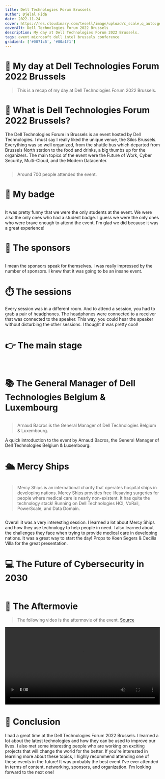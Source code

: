 ```yaml
---
title: Dell Technologies Forum Brussels
author: Djelal Fida
date: 2022-11-24
cover: https://res.cloudinary.com/tesell/image/upload/c_scale,q_auto:good,w_868/v1672451369/blog/1669323546034_hqhqqq.webp
coverAlt: Dell Technologies Forum 2022 Brussels
description: My day at Dell Technologies Forum 2022 Brussels.
tags: event microsoft dell intel brussels conference
gradient: ['#0071c5', '#00a1f1']
---
```


<script>
    import Image from '$lib/components/Image.svelte';
</script>

# 🚀 My day at Dell Technologies Forum 2022 Brussels

> This is a recap of my day at Dell Technologies Forum 2022 Brussels.

# 🔭 What is Dell Technologies Forum 2022 Brussels?

The Dell Technologies Forum in Brussels is an event hosted by Dell Technologies. I must say I really liked the unique venue, the Silos Brussels. Everything was so well organized, from the shuttle bus which departed from Brussels North station to the food and drinks, a big thumbs up for the organizers. The main topics of the event were the Future of Work, Cyber Security, Multi-Cloud, and the Modern Datacenter.

<Image imgUrl="/images/covers/main-event.jpg" size="large" altText="The event" />

> Around 700 people attended the event.

# 🪪 My badge

<Image imgUrl="https://res.cloudinary.com/tesell/image/upload/q_auto:good/v1672451527/blog/1669323543983_mbwxiv.webp" size="small" altText="My beautiful attendee badge" />

It was pretty funny that we were the only students at the event. We were also the only ones who had a student badge. I guess we were the only ones who were brave enough to attend the event. I'm glad we did because it was a great experience!

# 🤯 The sponsors

<Image imgUrl="/images/covers/dell-sponsors.jpg" size="small" altText="The sponsors" />

I mean the sponsors speak for themselves. I was really impressed by the number of sponsors. I knew that it was going to be an insane event.

# ⏱️ The sessions

Every session was in a different room. And to attend a session, you had to grab a pair of headphones. The headphones were connected to a receiver that was connected to the speaker. This way, you could hear the speaker without disturbing the other sessions. I thought it was pretty cool!

# 👉 The main stage

<Image imgUrl="/images/covers/main-stage.jpg" size="medium" altText="The main stage" />

<Image imgUrl="https://media.licdn.com/dms/image/C4E22AQELKEQtHxBK5g/feedshare-shrink_2048_1536/0/1669366085309?e=1687392000&v=beta&t=a-NRu9ILgNH99EggGaOxidVO0eSv5mycV1Tv4BtIWjQ" size="large" altText="A packed main stage" />

# 📚 The General Manager of Dell Technologies Belgium & Luxembourg

<Image imgUrl="/images/covers/arnaud-bacros.jpg" size="small" altText="Amaud Bacros" />

> Arnaud Bacros is the General Manager of Dell Technologies Belgium & Luxembourg.

A quick introduction to the event by Arnaud Bacros, the General Manager of Dell Technologies Belgium & Luxembourg.

# 🛳️ Mercy Ships

<Image imgUrl="https://media.licdn.com/dms/image/C4E22AQGJUC-B9JwwQw/feedshare-shrink_2048_1536/0/1669362813845?e=1687392000&v=beta&t=BFObEJDY2hlbBYZLfIwJWqdXEvBc6PJow4wz0HZIf4Q" size="medium" altText="Koen Segers & Cecilia Villa" />

> Mercy Ships is an international charity that operates hospital ships in developing nations. Mercy Ships provides free lifesaving surgeries for people where medical care is nearly non-existent. It has quite the technology stack! Running on Dell Technologies HCI, VxRail, PowerScale, and Data Domain.

<Image imgUrl="https://media.licdn.com/dms/image/C4E22AQGSZhjSLzF6kA/feedshare-shrink_2048_1536/0/1669362815490?e=1687392000&v=beta&t=5mBSMwQSFdzocKlTT6kQz3Mu8iONSZg9cDuWt6XnBxM" size="medium" altText="The idea" />

Overall it was a very interesting session. I learned a lot about Mercy Ships and how they use technology to help people in need. I also learned about the challenges they face when trying to provide medical care in developing nations. It was a great way to start the day! Props to Koen Segers & Cecilia Villa for the great presentation.

# 💻 The Future of Cybersecurity in 2030

<Image imgUrl="https://media.licdn.com/dms/image/C4E22AQGsiHqOAJRuTQ/feedshare-shrink_2048_1536/0/1669366086873?e=1687392000&v=beta&t=tGx8NMwxt8DtzsC6S2Bm55Ha43wXgGSPE9Qi6QY95XE" size="medium" altText="Marc Vael - information & cybersecurity expert" />

# 🥳 The Aftermovie

> The following video is the aftermovie of the event. [Source](https://www.linkedin.com/posts/karoliendalemans_delltechforum-delltechforum-futureofwork-ugcPost-7004062770539155456-IjDt?utm_source=share&utm_medium=member_desktop)

<video width="100%" controls>
  <source src="/videos/aftermovie.mp4" type="video/mp4">
  Error Message
</video>

# 🤔 Conclusion

I had a great time at the Dell Technologies Forum 2022 Brussels. I learned a lot about the latest technologies and how they can be used to improve our lives. I also met some interesting people who are working on exciting projects that will change the world for the better. If you're interested in learning more about these topics, I highly recommend attending one of these events in the future! It was probably the best event I've ever attended in terms of content, networking, sponsors, and organization. I'm looking forward to the next one!
